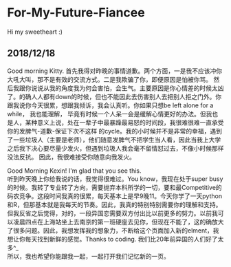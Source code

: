 # For-My-Future-Fiancee
Hi my sweetheart :)  

## 2018/12/18
Good morning Kitty. 首先我得对昨晚的事情道歉。两个方面，一是我不应该冲你大吼大叫，那不是有效的交流方式。二是我欺骗了你，即便原因是怕被你骂。 
然后我跟你说说从我的角度我为何会害怕，会生气。主要原因是你心情差的时候太凶了。的确人人都有down的时候，但也不能因此去伤害别人去把别人拒之门外。你跟我说你今天很累，想跟我倾诉，我会认真听。你如果只想be left alone for a while， 我也能理解， 毕竟有时候一个人呆一会是缓解心情更好的办法。但我也是人，某种意义上说，处在一辈子中最暴躁最易怒的时间段，我很难很难一直承受你的发脾气-道歉-保证下次不这样 的cycle。我的小时候并不是非常的幸福，遇到了一些垃圾人（主要是老师），他们随意发脾气不把学生当人看，因此当我上大学之后我下决心要尽量少发火，但遇到垃圾人我会毫不留情怼过去，不像小时候那样没法反抗。 
因此，我很难接受你随意向我发火。

Good Morning Kexin! I'm glad that you see this.   
听到昨天晚上你给我说的话，我觉得很难过。You know，我现在处于super busy的时候。我转了专业转了方向，需要抛弃本科所学的一切，要和最Competitive的码农竞争。这段时间我真的很累，每天基本上是早9晚11。今天你学了一天python和R，但那基本就是我每天的节奏。因此，我真的特别特别需要你的理解和支持。  
但我反省之后觉得，对的，一段异国恋需要双方付出比以前更多的努力。以前我可以凌晨四点在上海站坐上去南京的第一班硬座去见你，但现在不能了，这的确放大了很多问题。因此，我想发挥我的想象力，不断给这个页面加入新的elment，我想让你每天找到新鲜的感觉。Thanks to coding. 我们比20年前异国的人们好了太多^_  
所以，我也希望你能跟我一起，一起打开我们记忆新的一页。 
